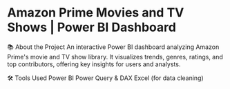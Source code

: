 # Amazon Prime Movies and TV Shows | Power BI Dashboard
📚 About the Project
	An interactive Power BI dashboard analyzing Amazon Prime's movie and TV show library. It visualizes trends, genres, ratings, and top contributors, offering key insights for users and analysts.

🛠 Tools Used
	Power BI
	Power Query & DAX
	Excel (for data cleaning)

